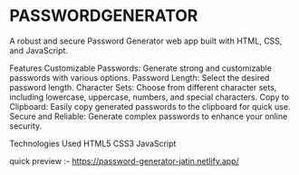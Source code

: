# PASSWORDGENERATOR
A robust and secure Password Generator web app built with HTML, CSS, and JavaScript.

Features
Customizable Passwords: Generate strong and customizable passwords with various options.
Password Length: Select the desired password length.
Character Sets: Choose from different character sets, including lowercase, uppercase, numbers, and special characters.
Copy to Clipboard: Easily copy generated passwords to the clipboard for quick use.
Secure and Reliable: Generate complex passwords to enhance your online security.

Technologies Used
HTML5
CSS3
JavaScript

quick preview :- https://password-generator-jatin.netlify.app/
